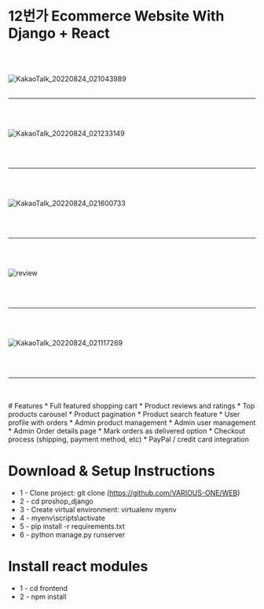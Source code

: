 # 12번가 Ecommerce Website With Django + React
<br><br>

![KakaoTalk_20220824_021043989](https://user-images.githubusercontent.com/71229129/186226854-3564670b-45d6-413c-ba22-d17b9d855fed.png)
<br><br>
<hr>
<br><br>

![KakaoTalk_20220824_021233149](https://user-images.githubusercontent.com/71229129/186227038-77baa68f-c391-43bb-8892-4a50d75b6532.png)

<br><br>
<hr>
<br><br>

![KakaoTalk_20220824_021600733](https://user-images.githubusercontent.com/71229129/186227049-92f06653-20f0-41b3-b174-a3e76c4d32bb.png)

<br><br>
<hr>
<br><br>

![review](https://user-images.githubusercontent.com/71229129/186232273-b6a9dadc-9f68-4b70-bb3a-31d8cf8d57cf.png)

<br><br>
<hr>
<br><br>

![KakaoTalk_20220824_021117269](https://user-images.githubusercontent.com/71229129/186227051-a57e6cac-128a-4106-8ed8-b0184b92ff9f.png)

<br><br>
<hr color ="red">
<br><br>
# Features
* Full featured shopping cart
* Product reviews and ratings
* Top products carousel
* Product pagination
* Product search feature
* User profile with orders
* Admin product management
* Admin user management
* Admin Order details page
* Mark orders as delivered option
* Checkout process (shipping, payment method, etc)
* PayPal / credit card integration


# Download & Setup Instructions

* 1 - Clone project: git clone (https://github.com/VARIOUS-ONE/WEB)
* 2 - cd proshop_django
* 3 - Create virtual environment: virtualenv myenv
* 4 - myenv\scripts\activate
* 5 - pip install -r requirements.txt
* 6 - python manage.py runserver

# Install react modules
* 1 - cd frontend
* 2 - npm install
